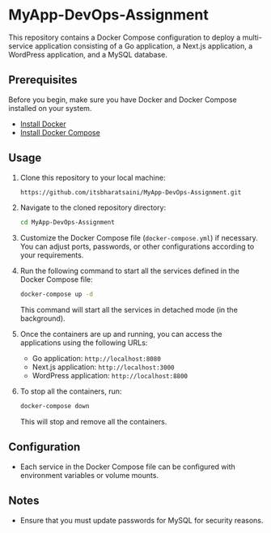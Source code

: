 # MyApp-DevOps-Assignment

This repository contains a Docker Compose configuration to deploy a multi-service application consisting of a Go application, a Next.js application, a WordPress application, and a MySQL database.

## Prerequisites

Before you begin, make sure you have Docker and Docker Compose installed on your system.

- [Install Docker](https://docs.docker.com/get-docker/)
- [Install Docker Compose](https://docs.docker.com/compose/install/)

## Usage

1. Clone this repository to your local machine:

    ```bash
    https://github.com/itsbharatsaini/MyApp-DevOps-Assignment.git
    ```

2. Navigate to the cloned repository directory:

    ```bash
    cd MyApp-DevOps-Assignment
    ```

3. Customize the Docker Compose file (`docker-compose.yml`) if necessary. You can adjust ports, passwords, or other configurations according to your requirements.

4. Run the following command to start all the services defined in the Docker Compose file:

    ```bash
    docker-compose up -d
    ```

    This command will start all the services in detached mode (in the background).

5. Once the containers are up and running, you can access the applications using the following URLs:

    - Go application: `http://localhost:8080`
    - Next.js application: `http://localhost:3000`
    - WordPress application: `http://localhost:8800`

6. To stop all the containers, run:

    ```bash
    docker-compose down
    ```

    This will stop and remove all the containers.

## Configuration

- Each service in the Docker Compose file can be configured with environment variables or volume mounts.

## Notes

- Ensure that you must update passwords for MySQL for security reasons.
